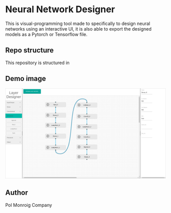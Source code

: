 # Neural Network Designer #

This is visual-programming tool made to specifically to design neural networks using an interactive
UI, it is also able to export the designed models as a Pytorch or Tensorflow file.

## Repo structure ##
This repository is structured in 

## Demo image ##
![Alt text](images/demo.png?raw=true "App_demo")



## Author ##
Pol Monroig Company
